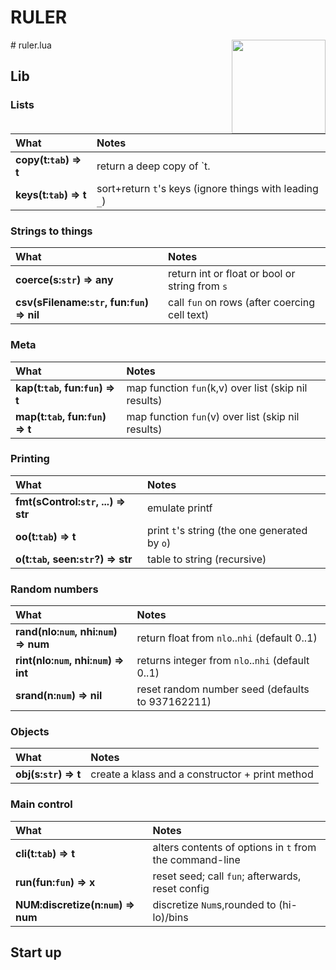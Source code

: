 
# RULER

<img src='img/lib.png' width=150 align=right>
#	ruler.lua	

## Lib	
### Lists	

| What | Notes |
|:---|:---|
| <b>copy(t:`tab`) &rArr;  t</b> |  return a deep copy of `t. |
| <b>keys(t:`tab`) &rArr;  t</b> |  sort+return `t`'s keys (ignore things with leading `_`) |


### Strings to things	

| What | Notes |
|:---|:---|
| <b>coerce(s:`str`) &rArr;  any</b> |  return int or float or bool or string from `s` |
| <b>csv(sFilename:`str`, fun:`fun`) &rArr;  nil</b> |  call `fun` on rows (after coercing cell text) |


### Meta	

| What | Notes |
|:---|:---|
| <b>kap(t:`tab`,  fun:`fun`) &rArr;  t</b> |  map function `fun`(k,v) over list (skip nil results)  |
| <b>map(t:`tab`,  fun:`fun`) &rArr;  t</b> |  map function `fun`(v) over list (skip nil results)  |


### Printing	

| What | Notes |
|:---|:---|
| <b>fmt(sControl:`str`, ...) &rArr;  str</b> |  emulate printf |
| <b>oo(t:`tab`) &rArr;  t</b> |  print `t`'s string (the one generated by `o`) |
| <b>o(t:`tab`,   seen:`str`?) &rArr;  str</b> |  table to string (recursive) |


### Random numbers	

| What | Notes |
|:---|:---|
| <b>rand(nlo:`num`, nhi:`num`) &rArr;  num</b> |  return float from `nlo`..`nhi` (default 0..1) |
| <b>rint(nlo:`num`, nhi:`num`) &rArr;  int</b> |  returns integer from `nlo`..`nhi` (default 0..1) |
| <b>srand(n:`num`) &rArr;  nil</b> |  reset random number seed (defaults to 937162211)  |


### Objects	

| What | Notes |
|:---|:---|
| <b>obj(s:`str`) &rArr;  t</b> |  create a klass and a constructor + print method |


### Main control	

| What | Notes |
|:---|:---|
| <b>cli(t:`tab`) &rArr;  t</b> |  alters contents of options in `t` from the  command-line |
| <b>run(fun:`fun`) &rArr; x</b> |  reset seed; call `fun`; afterwards, reset config |
| <b>NUM:discretize(n:`num`) &rArr;  num</b> |  discretize `Num`s,rounded to (hi-lo)/bins |


## Start up	
